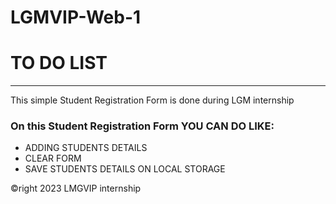 # LGMVIP-Web-1
# TO DO LIST
<hr/>
<p>This simple Student Registration Form is done during LGM internship</p>
<h3>On this Student Registration Form YOU CAN DO LIKE:</h3>
<ul>
    <li>ADDING STUDENTS DETAILS</li>
    <li>CLEAR FORM</li>
    <li>SAVE STUDENTS DETAILS ON LOCAL STORAGE</li>
</ul>
<footer>&copyright 2023 LMGVIP internship</footer>
